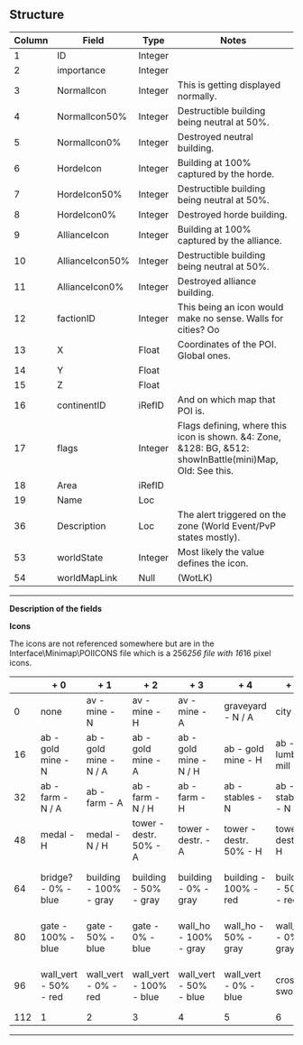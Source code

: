## Structure


| Column | Field | Type | Notes
| ---| ---| ---| ---
| 1 | ID | Integer |  
| 2 | importance | Integer |  
| 3 | NormalIcon | Integer | This is getting displayed normally.
| 4 | NormalIcon50% | Integer | Destructible building being neutral at 50%.
| 5 | NormalIcon0% | Integer | Destroyed neutral building.
| 6 | HordeIcon | Integer | Building at 100% captured by the horde.
| 7 | HordeIcon50% | Integer | Destructible building being neutral at 50%.
| 8 | HordeIcon0% | Integer | Destroyed horde building.
| 9 | AllianceIcon | Integer | Building at 100% captured by the alliance.
| 10 | AllianceIcon50% | Integer | Destructible building being neutral at 50%.
| 11 | AllianceIcon0% | Integer | Destroyed alliance building.
| 12 | factionID | Integer | This being an icon would make no sense. Walls for cities? Oo
| 13 | X | Float | Coordinates of the POI. Global ones.
| 14 | Y | Float |  
| 15 | Z | Float |  
| 16 | continentID | iRefID | And on which map that POI is.
| 17 | flags | Integer | Flags defining, where this icon is shown. &4: Zone, &128: BG, &512: showInBattle(mini)Map, Old: See this.
| 18 | Area | iRefID |  
| 19 | Name | Loc |  
| 36 | Description | Loc | The alert triggered on the zone (World Event/PvP states mostly).
| 53 | worldState | Integer | Most likely the value defines the icon.
| 54 | worldMapLink | Null | (WotLK)

** **

**Description of the fields**

**Icons**

The icons are not referenced somewhere but are in the Interface\Minimap\POIICONS file which is a 256*256 file with 16*16 pixel icons.

|   | + 0 | + 1 | + 2 | + 3 | + 4 | + 5 | + 6 | + 7 | + 8 | + 9 | + 10 | + 11 | + 12 | + 13 | + 14 | + 15 |  |
| ---| ---| ---| ---| ---| ---| ---| ---| ---| ---| ---| ---| ---| ---| ---| ---| ---| ---
| 0 | none | av - mine - N | av - mine - H | av - mine - A | graveyard - N / A | city | tower |  ! Flag | graveyard normal | tower - N / A | tower - H | tower - A | tower - N / H | graveyard - H | graveyard - N / H | graveyard - A
| 16 | ab - gold mine - N | ab - gold mine - N / A | ab - gold mine - A | ab - gold mine - N / H | ab - gold mine - H | ab - lumber mill - N | ab - lumber mill - N / A | ab - lumber mill - A | ab - lumber mill - N / H | ab - lumber mill - H | ab - blacksmith - N | ab - blacksmith - N / A | ab - blacksmith - A | ab - blacksmith - N / H | ab - blacksmith - H | ab - farm - N
| 32 | ab - farm - N / A | ab - farm - A | ab - farm - N / H | ab - farm - H | ab - stables - N | ab - stables - N / A | ab - stables - A | ab - stables - N / H | ab - stables - H | Naxxramas invasion | sandworm | flag - A | flag - H | flag - N | medal - A | medal - N / A
| 48 | medal - H | medal - N / H | tower - destr. 50% - A | tower - destr. - A | tower - destr. 50% - H | tower - destr. - H | tower - destr. 50% - N | tower - destr. - N | bridge? - 100% - gray | bridge? - 50% - gray | bridge? - 0% - gray | bridge? - 100% - red | bridge? - 50% - red | bridge? - 0% - red | bridge? - 100% - blue | bridge? - 50% - blue
| 64 | bridge? - 0% - blue | building - 100% - gray | building - 50% - gray | building - 0% - gray | building - 100% - red | building - 50% - red | building - 0% - red | building - 100% - blue | building - 50% - blue | building - 0% - blue | gate - 100% - gray | gate - 50% - gray | gate - 0% - gray | gate - 100% - red | gate - 50% - red | gate - 0% - red
| 80 | gate - 100% - blue | gate - 50% - blue | gate - 0% - blue | wall_ho - 100% - gray | wall_ho - 50% - gray | wall_ho - 0% - gray | wall_ho - 100% - red | wall_ho - 50% - red | wall_ho - 0% - red | wall_ho - 100% - blue | wall_ho - 50% - blue | wall_ho - 0% - blue | wall_vert - 100% - gray | wall_vert - 50% - gray | wall_vert - 0% - gray | wall_vert - 100% - red
| 96 | wall_vert - 50% - red | wall_vert - 0% - red | wall_vert - 100% - blue | wall_vert - 50% - blue | wall_vert - 0% - blue | crossed swords | gate - 100% - yellow | gate - 50% - yellow | gate - 0% - yellow | gate - 100% - violet | gate - 50% - violet | gate - 0% - violet | gate - 100% - green | gate - 50% - green | gate - 0% - green | 0
| 112 | 1 | 2 | 3 | 4 | 5 | 6 | 7 | 8 | 9 |  : |   |   |   |  

** **
